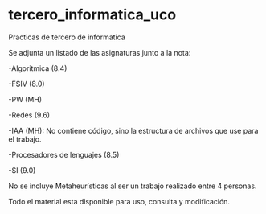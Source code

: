 # tercero_informatica_uco
Practicas de tercero de informatica

Se adjunta un listado de las asignaturas junto a la nota:

  -Algoritmica (8.4)
  
  -FSIV (8.0)
  
  -PW (MH)
  
  -Redes (9.6)
  
  -IAA (MH): No contiene código, sino la estructura de archivos que use para el trabajo.
  
  -Procesadores de lenguajes (8.5)
 
  -SI (9.0)
  
  
 No se incluye Metaheurísticas al ser un trabajo realizado entre 4 personas.
 
 Todo el material esta disponible para uso, consulta y modificación.
 
 
